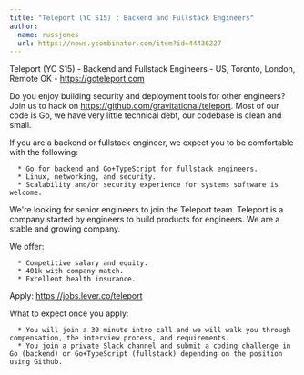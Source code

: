 ```yaml
---
title: "Teleport (YC S15) : Backend and Fullstack Engineers"
author:
  name: russjones
  url: https://news.ycombinator.com/item?id=44436227
---
```


<JobNavigation />

Teleport (YC S15) - Backend and Fullstack Engineers - US, Toronto, London, Remote OK - <a href="https:&#x2F;&#x2F;goteleport.com" rel="nofollow">https:&#x2F;&#x2F;goteleport.com</a>

Do you enjoy building security and deployment tools for other engineers? Join us to hack on <a href="https:&#x2F;&#x2F;github.com&#x2F;gravitational&#x2F;teleport">https:&#x2F;&#x2F;github.com&#x2F;gravitational&#x2F;teleport</a>. Most of our code is Go, we have very little technical debt, our codebase is clean and small.

If you are a backend or fullstack engineer, we expect you to be comfortable with the following:

<pre><code>  * Go for backend and Go+TypeScript for fullstack engineers.
  * Linux, networking, and security.
  * Scalability and&#x2F;or security experience for systems software is welcome.
</code></pre>
We&#x27;re looking for senior engineers to join the Teleport team. Teleport is a company started by engineers to build products for engineers. We are a stable and growing company.

We offer:

<pre><code>  * Competitive salary and equity.
  * 401k with company match.
  * Excellent health insurance.
</code></pre>
Apply: <a href="https:&#x2F;&#x2F;jobs.lever.co&#x2F;teleport" rel="nofollow">https:&#x2F;&#x2F;jobs.lever.co&#x2F;teleport</a>

What to expect once you apply:

<pre><code>  * You will join a 30 minute intro call and we will walk you through compensation, the interview process, and requirements.
  * You join a private Slack channel and submit a coding challenge in Go (backend) or Go+TypeScript (fullstack) depending on the position using Github.</code></pre>
<JobApplication />
